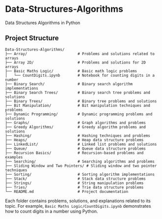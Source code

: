 # Data-Structures-Algorithms
Data Structures Algorithms in Python

## Project Structure

```
Data-Structures-Algorithms/
├── Array/                       # Problems and solutions related to arrays
├── Array 2D/                    # Problems and solutions for 2D arrays
├── Basic Maths Logic/           # Basic math logic problems
│   └── CountDigits.ipynb        # Notebook for counting digits in a number
├── Binary Search/               # Binary search algorithm implementations
├── Binary Search Trees/         # Binary search tree problems and solutions
├── Binary Trees/                # Binary tree problems and solutions
├── Bit Manipulation/            # Bit manipulation techniques and problems
├── Dynamic Programming/         # Dynamic programming problems and solutions
├── Graphs/                      # Graph algorithms and problems
├── Greedy Algorithms/           # Greedy algorithm problems and solutions
├── Hashing/                     # Hashing techniques and problems
├── Heaps/                       # Heap data structure problems
├── LinkedList/                  # Linked list problems and solutions
├── Queue/                       # Queue data structure problems
├── Recursion Basics/            # Recursion-based problems and examples
├── Searching/                   # Searching algorithms and problems
├── Sliding Window and Two Pointers/ # Sliding window and two pointer techniques
├── Sorting/                     # Sorting algorithm implementations
├── Stack/                       # Stack data structure problems
├── Strings/                     # String manipulation problems
├── Tries/                       # Trie data structure problems
└── README.md                    # Project documentation
```

Each folder contains problems, solutions, and explanations related to its topic. For example, `Basic Maths Logic/CountDigits.ipynb` demonstrates how to count digits in a number using Python.
